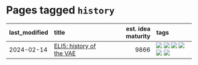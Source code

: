 # Pages tagged `history`

|last_modified|title|est. idea maturity|tags
|:---|:---|---:|:---|
|2024-02-14|[ELI5: history of the VAE](../ufldl_history.md)|9866|[![](https://img.shields.io/badge/tag-education-95bed6)](../tags/education.md) [![](https://img.shields.io/badge/tag-feature_learning-7fe3bd)](../tags/feature_learning.md) [![](https://img.shields.io/badge/tag-history-1dc0d1)](../tags/history.md) [![](https://img.shields.io/badge/tag-history_of_science-4d5a4)](../tags/history_of_science.md) [![](https://img.shields.io/badge/tag-publication-d5ffe)](../tags/publication.md) [![](https://img.shields.io/badge/tag-vae-e168be)](../tags/vae.md)|